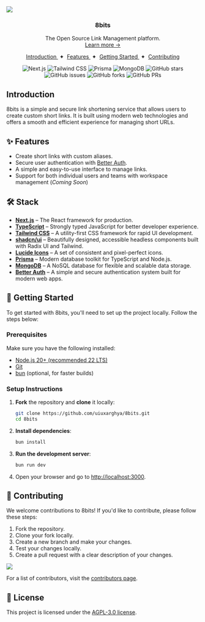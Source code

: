 <a href="https://8bits.vercel.app">
  <img src="https://repository-images.githubusercontent.com/357342595/8f3d45e8-47ab-4e1b-a324-b2f305380f7e">
</a>

<h3 align="center">8bits</h3>

<p align="center">
  The Open Source Link Management platform.
  <br/>
  <a href="https://8bits.vercel.app" target="_blank">Learn more →</a>
</div>

<div align="center">
    <a href="#introduction" target="_blank">
        Introduction
    </a>
    <span>&nbsp;✦&nbsp;</span>
    <a href="#-features" target="_blank">
        Features
    </a>
    <span>&nbsp;✦&nbsp;</span>
    <a href="#-getting-started">
        Getting Started
    </a>
    <span>&nbsp;✦&nbsp;</span>
    <a href="#-contributing">
        Contributing
    </a>
</div>

</p>

<div align="center">

![Next.js](https://img.shields.io/badge/Next.js-000000?logo=nextdotjs&logoColor=fff&style=flat)
![Tailwind CSS](https://img.shields.io/badge/Tailwind_CSS-06B6D4?logo=tailwindcss&logoColor=fff&style=flat)
![Prisma](https://img.shields.io/badge/Prisma-2D3748?logo=prisma&logoColor=fff&style=flat)
![MongoDB](https://img.shields.io/badge/MongoDB-47A248?logo=mongodb&logoColor=fff&style=flat)
![GitHub stars](https://img.shields.io/github/stars/uiuxarghya/8bits?style=flat&logo=github)
![GitHub issues](https://img.shields.io/github/issues/uiuxarghya/8bits?style=flat&logo=github)
![GitHub forks](https://img.shields.io/github/forks/uiuxarghya/8bits?style=flat&logo=github)
![GitHub PRs](https://img.shields.io/github/issues-pr/uiuxarghya/8bits?style=flat&logo=github)

</div>

## Introduction

8bits is a simple and secure link shortening service that allows users to create custom short links. It is built using modern web technologies and offers a smooth and efficient experience for managing short URLs.

## ✨ Features

- Create short links with custom aliases.
- Secure user authentication with [Better Auth](https://better-auth.com).
- A simple and easy-to-use interface to manage links.
- Support for both individual users and teams with workspace management (_Coming Soon_)

## 🛠️ Stack

- [**Next.js**](https://nextjs.org/) – The React framework for production.
- [**TypeScript**](https://www.typescriptlang.org/) – Strongly typed JavaScript for better developer experience.
- [**Tailwind CSS**](https://tailwindcss.com/) – A utility-first CSS framework for rapid UI development.
- [**shadcn/ui**](https://ui.shadcn.com) – Beautifully designed, accessible headless components built with Radix UI and Tailwind.
- [**Lucide Icons**](https://lucide.dev/) – A set of consistent and pixel-perfect icons.
- [**Prisma**](https://www.prisma.io/) – Modern database toolkit for TypeScript and Node.js.
- [**MongoDB**](https://www.mongodb.com/) – A NoSQL database for flexible and scalable data storage.
- [**Better Auth**](https://better-auth.com) – A simple and secure authentication system built for modern web apps.

## 🚀 Getting Started

To get started with 8bits, you'll need to set up the project locally. Follow the steps below:

### Prerequisites

Make sure you have the following installed:

- [Node.js 20+ (recommended 22 LTS)](https://nodejs.org/en/)
- [Git](https://git-scm.com/)
- [bun](https://bun.sh/) (optional, for faster builds)

### Setup Instructions

1. **Fork** the repository and **clone** it locally:

   ```bash
   git clone https://github.com/uiuxarghya/8bits.git
   cd 8bits
   ```

2. **Install dependencies**:

   ```bash
   bun install
   ```

3. **Run the development server**:

   ```bash
   bun run dev
   ```

4. Open your browser and go to [http://localhost:3000](http://localhost:3000).

## 🤝 Contributing

We welcome contributions to 8bits! If you'd like to contribute, please follow these steps:

1. Fork the repository.
2. Clone your fork locally.
3. Create a new branch and make your changes.
4. Test your changes locally.
5. Create a pull request with a clear description of your changes.

<a href="https://github.com/uiuxarghya/8bits/graphs/contributors">
  <img src="https://contrib.rocks/image?repo=uiuxarghya/8bits" />
</a>

For a list of contributors, visit the [contributors page](https://github.com/uiuxarghya/8bits/graphs/contributors).

## 🔑 License

This project is licensed under the [AGPL-3.0 license](https://github.com/uiuxarghya/8bits/blob/main/LICENSE).

